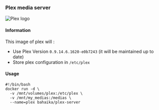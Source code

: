 ### Plex media server

![Plex logo](https://raw.githubusercontent.com/HipsterWhale/docker-plex-server/master/plex-logo.jpg)

#### Information

This image of plex will :

 - Use Plex Version `0.9.14.6.1620-e0b7243` (it will be maintained up to date)
 - Store plex configuration in `/etc/plex`

#### Usage

```
#!/bin/bash
docker run -d \
  -v /mnt/volumes/plex:/etc/plex \
  -v /mnt/my_medias:/medias \
  --name=plex bahaika/plex-server
```
